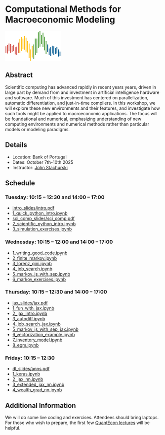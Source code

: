 # Computational Methods for Macroeconomic Modeling

![](qe-logo-large.png)

## Abstract

Scientific computing has advanced rapidly in recent years years, driven in large
part by demand from and investment in artificial intelligence hardware and
software. Much of this investment has centered on parallelization, automatic
differentiation, and just-in-time compilers. In this workshop, we will explore
these new environments and their features, and investigate how such tools might
be applied to macroeconomic applications.  The focus will be foundational and
numerical, emphasizing understanding of new computing environments and numerical
methods rather than particular models or modeling paradigms.


## Details

* Location: Bank of Portugal
* Dates: October 7th-10th 2025
* Instructor: [John Stachurski](https://johnstachurski.net/)

## Schedule

### Tuesday: 10:15 – 12:30 and 14:00 – 17:00
* [intro_slides/intro.pdf](tuesday/intro_slides/intro.pdf)
* [1_quick_python_intro.ipynb](tuesday/1_quick_python_intro.ipynb)
* [sci_comp_slides/sci_comp.pdf](tuesday/sci_comp_slides/sci_comp.pdf)
* [2_scientific_python_intro.ipynb](tuesday/2_scientific_python_intro.ipynb)
* [3_simulation_exercises.ipynb](tuesday/3_simulation_exercises.ipynb)

### Wednesday: 10:15 – 12:00 and 14:00 – 17:00
* [1_writing_good_code.ipynb](wednesday/1_writing_good_code.ipynb)
* [2_finite_markov.ipynb](wednesday/2_finite_markov.ipynb)
* [3_lorenz_gini.ipynb](wednesday/3_lorenz_gini.ipynb)
* [4_job_search.ipynb](wednesday/4_job_search.ipynb)
* [5_markov_js_with_sep.ipynb](wednesday/5_markov_js_with_sep.ipynb)
* [6_markov_exercises.ipynb](wednesday/6_markov_exercises.ipynb)

### Thursday: 10:15 – 12:30 and 14:00 – 17:00
* [jax_slides/jax.pdf](thursday/jax_slides/jax.pdf)
* [1_fun_with_jax.ipynb](thursday/1_fun_with_jax.ipynb)
* [2_jax_intro.ipynb](thursday/2_jax_intro.ipynb)
* [3_autodiff.ipynb](thursday/3_autodiff.ipynb)
* [4_job_search_jax.ipynb](thursday/4_job_search_jax.ipynb)
* [5_markov_js_with_sep_jax.ipynb](thursday/5_markov_js_with_sep_jax.ipynb)
* [6_vectorization_example.ipynb](thursday/6_vectorization_example.ipynb)
* [7_inventory_model.ipynb](thursday/7_inventory_model.ipynb)
* [8_egm.ipynb](thursday/8_egm.ipynb)

### Friday: 10:15 – 12:30
* [dl_slides/anns.pdf](friday/dl_slides/anns.pdf)
* [1_keras.ipynb](friday/1_keras.ipynb)
* [2_jax_nn.ipynb](friday/2_jax_nn.ipynb)
* [3_extended_jax_nn.ipynb](friday/3_extended_jax_nn.ipynb)
* [4_wealth_grad_nn.ipynb](friday/4_wealth_grad_nn.ipynb)


## Additional Information

We will do some live coding and exercises.  Attendees should bring laptops. For
those who wish to prepare, the first few [QuantEcon
lectures](https://python-programming.quantecon.org/intro.html) will be helpful.

